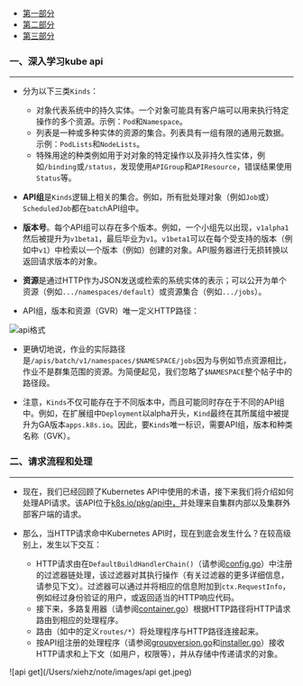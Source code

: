 

* [第一部分](https://www.openshift.com/blog/kubernetes-deep-dive-api-server-part-1)
* [第二部分](https://www.openshift.com/blog/kubernetes-deep-dive-api-server-part-2)
* [第三部分](https://www.openshift.com/blog/kubernetes-deep-dive-api-server-part-3a)

### 一、深入学习kube api

***

* 分为以下三类`Kinds`：
  * 对象代表系统中的持久实体。一个对象可能具有客户端可以用来执行特定操作的多个资源。示例：`Pod`和`Namespace`。
  * 列表是一种或多种实体的资源的集合。列表具有一组有限的通用元数据。示例：`PodLists`和`NodeLists`。
  * 特殊用途的种类例如用于对对象的特定操作以及非持久性实体，例如`/binding`或`/status`，发现使用`APIGroup`和`APIResource`，错误结果使用`Status`等。

* **API组**是`Kinds`逻辑上相关的集合。例如，所有批处理对象（例如`Job`或）`ScheduledJob`都在`batch`API组中。

* **版本号**。每个API组可以存在多个版本。例如，一个小组先以出现，`v1alpha1`然后被提升为`v1beta1`，最后毕业为`v1`。`v1beta1`可以在每个受支持的版本（例如中`v1`）中检索以一个版本（例如）创建的对象。API服务器进行无损转换以返回请求版本的对象。

* **资源**是通过HTTP作为JSON发送或检索的系统实体的表示；可以公开为单个资源（例如`.../namespaces/default`）或资源集合（例如`.../jobs`）。

* API组，版本和资源（GVR）唯一定义HTTP路径：

![api格式](/Users/xiehz/note/images/api格式.png)

* 更确切地说，作业的实际路径是`/apis/batch/v1/namespaces/$NAMESPACE/jobs`因为与例如节点资源相比，作业不是群集范围的资源。为简便起见，我们忽略了`$NAMESPACE`整个帖子中的路径段。

* 注意，`Kinds`不仅可能存在于不同版本中，而且可能同时存在于不同的API组中。例如，在扩展组中`Deployment`以alpha开头，`Kind`最终在其所属组中被提升为GA版本`apps.k8s.io`。因此，要`Kinds`唯一标识，需要API组，版本和种类名称（GVK）。

### 二、请求流程和处理

***

* 现在，我们已经回顾了Kubernetes API中使用的术语，接下来我们将介绍如何处理API请求。该API位于[k8s.io/pkg/api中，](https://github.com/kubernetes/kubernetes/tree/master/pkg/api)并处理来自集群内部以及集群外部客户端的请求。

* 那么，当HTTP请求命中Kubernetes API时，现在到底会发生什么？在较高级别上，发生以下交互：
  * HTTP请求由在`DefaultBuildHandlerChain()`（请参阅[config.go](https://github.com/kubernetes/apiserver/blob/master/pkg/server/config.go)）中注册的过滤器链处理，该过滤器对其执行操作（有关过滤器的更多详细信息，请参见下文）。过滤器可以通过并将相应的信息附加到`ctx.RequestInfo`，例如经过身份验证的用户，或返回适当的HTTP响应代码。
  * 接下来，多路复用器（请参阅[container.go](https://github.com/kubernetes/apiserver/blob/master/pkg/server/mux/container.go)）根据HTTP路径将HTTP请求路由到相应的处理程序。
  * 路由（如中的定义`routes/*`）将处理程序与HTTP路径连接起来。
  * 按API组注册的处理程序（请参阅[groupversion.go](https://github.com/kubernetes/apiserver/blob/master/pkg/endpoints/groupversion.go)和[installer.go](https://github.com/kubernetes/apiserver/blob/master/pkg/endpoints/installer.go)）接收HTTP请求和上下文（如用户，权限等），并从存储中传递请求的对象。

![api get](/Users/xiehz/note/images/api get.jpeg)